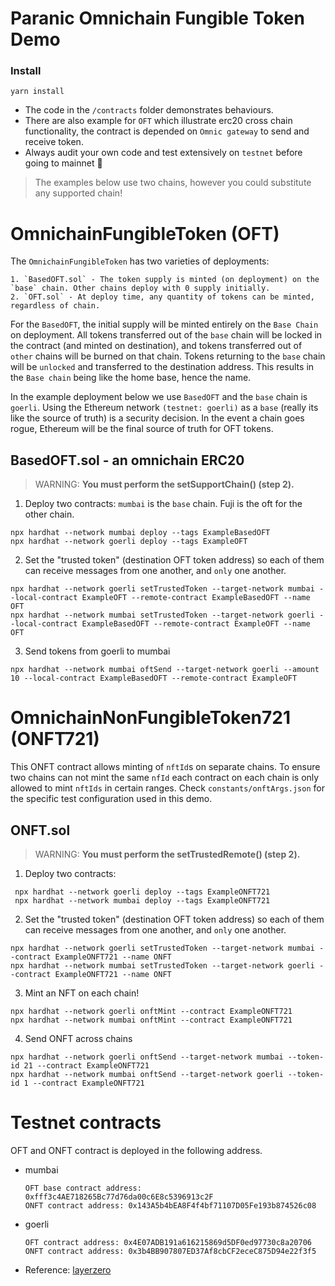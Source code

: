 # Paranic Omnichain Fungible Token Demo


 ### Install

```shell
yarn install
```

* The code in the `/contracts` folder demonstrates behaviours.
* There are also example for `OFT`  which illustrate erc20 cross chain functionality, the contract is depended on `Omnic gateway` to send and receive token.
* Always audit your own code and test extensively on `testnet` before going to mainnet 🙏

> The examples below use two chains, however you could substitute any  supported chain! 



# OmnichainFungibleToken (OFT)

The `OmnichainFungibleToken` has two varieties of deployments:

    1. `BasedOFT.sol` - The token supply is minted (on deployment) on the `base` chain. Other chains deploy with 0 supply initially. 
    2. `OFT.sol` - At deploy time, any quantity of tokens can be minted, regardless of chain.    

 For the `BasedOFT`, the initial supply will be minted entirely on the `Base Chain` on deployment. All tokens transferred out of the `base` chain will be locked in the contract (and minted on destination), and tokens transferred out of `other` chains will be burned on that chain. Tokens returning to the `base` chain will be `unlocked` and transferred to the destination address. This results in the `Base chain` being like the home base, hence the name.

In the example deployment below we use `BasedOFT` and the `base` chain is ```goerli```.
Using the Ethereum network ```(testnet: goerli)``` as a `base` (really its like the source of truth) is a security decision.
In the event a chain goes rogue, Ethereum will be the final source of truth for OFT tokens.



## BasedOFT.sol - an omnichain ERC20

> WARNING: **You must perform the setSupportChain() (step 2).**

1. Deploy two contracts:  ```mumbai``` is the `base` chain. Fuji is the oft for the other chain.

```angular2html
npx hardhat --network mumbai deploy --tags ExampleBasedOFT
npx hardhat --network goerli deploy --tags ExampleOFT
```

2. Set the "trusted token" (destination OFT token address) so each of them can receive messages from one another, and `only` one another.

```angular2html
npx hardhat --network goerli setTrustedToken --target-network mumbai --local-contract ExampleOFT --remote-contract ExampleBasedOFT --name OFT
npx hardhat --network mumbai setTrustedToken --target-network goerli --local-contract ExampleBasedOFT --remote-contract ExampleOFT --name OFT
```

3. Send tokens from goerli to mumbai

```angular2html
npx hardhat --network mumbai oftSend --target-network goerli --amount 10 --local-contract ExampleBasedOFT --remote-contract ExampleOFT
```



# OmnichainNonFungibleToken721 (ONFT721)

This ONFT contract allows minting of `nftId`s on separate chains. To ensure two chains can not mint the same `nfId` each contract on each chain is only allowed to mint `nftIds` in certain ranges. Check `constants/onftArgs.json` for the specific test configuration used in this demo.

## ONFT.sol

> WARNING: **You must perform the setTrustedRemote() (step 2).**

1. Deploy two contracts:

```angular2html
 npx hardhat --network goerli deploy --tags ExampleONFT721
 npx hardhat --network mumbai deploy --tags ExampleONFT721
```

2. Set the "trusted token" (destination OFT token address) so each of them can receive messages from one another, and `only` one another.

```angular2html
npx hardhat --network goerli setTrustedToken --target-network mumbai --contract ExampleONFT721 --name ONFT
npx hardhat --network mumbai setTrustedToken --target-network goerli --contract ExampleONFT721 --name ONFT
```

3. Mint an NFT on each chain!

```angular2html
npx hardhat --network goerli onftMint --contract ExampleONFT721
npx hardhat --network mumbai onftMint --contract ExampleONFT721
```

4. Send ONFT across chains

```angular2html
npx hardhat --network goerli onftSend --target-network mumbai --token-id 21 --contract ExampleONFT721
npx hardhat --network mumbai onftSend --target-network goerli --token-id 1 --contract ExampleONFT721 
```

# Testnet contracts

OFT and ONFT contract is deployed in the following address.

* mumbai
    ```angular2html
    OFT base contract address: 0xfff3c4AE718265Bc77d76da00c6E8c5396913c2F
    ONFT contract address: 0x143A5b4bEA8F4f4bf71107D05Fe193b874526c08
    ```
* goerli
    ```angular2html
    OFT contract address: 0x4E07ADB191a616215869d5DF0ed97730c8a20706
    ONFT contract address: 0x3b4BB907807ED37Af8cbCF2eceC875D94e22f3f5
    ```
* Reference: [layerzero](https://github.com/LayerZero-Labs/solidity-examples)
